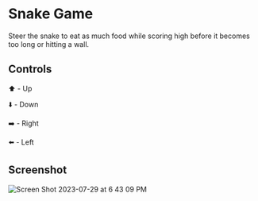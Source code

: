 # Snake Game

Steer the snake to eat as much food while scoring high before it becomes too long or hitting a wall.

## Controls

⬆️ - Up

⬇️ - Down

➡️ - Right

⬅️ - Left 

## Screenshot

![Screen Shot 2023-07-29 at 6 43 09 PM](https://github.com/AIweave/Snake-Game/assets/121763338/45ee96ed-7917-4c06-9e00-d76002977b1f)
